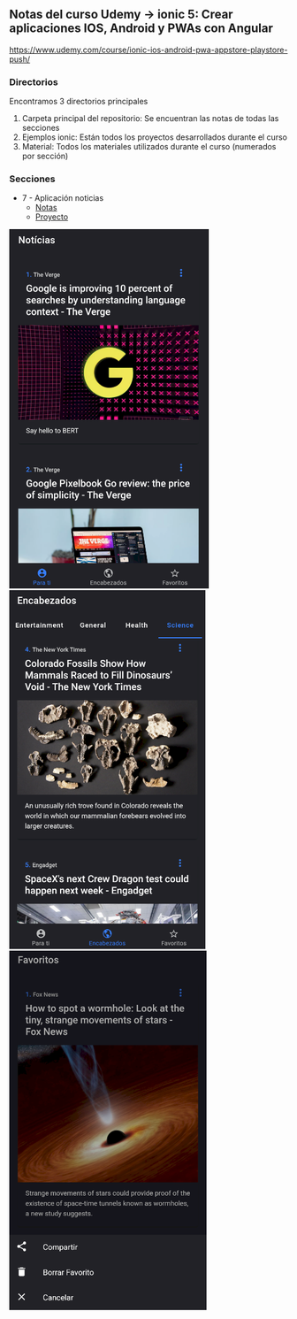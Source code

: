 ## Notas del curso Udemy -> ionic 5: Crear aplicaciones IOS, Android y PWAs con Angular

https://www.udemy.com/course/ionic-ios-android-pwa-appstore-playstore-push/

### Directorios

Encontramos 3 directorios principales

1. Carpeta principal del repositorio: Se encuentran las notas de todas las secciones
2. Ejemplos ionic: Están todos los proyectos desarrollados durante el curso
3. Material: Todos los materiales utilizados durante el curso (numerados por sección)

### Secciones

- 7 - Aplicación noticias
  - [Notas](<./07.App noticias.md>)
  - [Proyecto](<./Ejemplos ionic/04-noticias>)

![Captura 1](./Capturas/04-noticias/noticias1.png "Noticias App 1")
![Captura 2](./Capturas/04-noticias/noticias2.png "Noticias App 2")
![Captura 3](./Capturas/04-noticias/noticias3.png "Noticias App 3")
